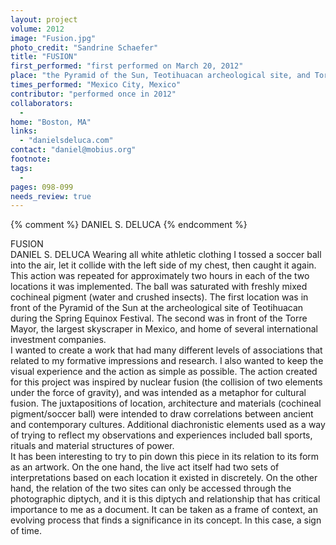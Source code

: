 ```yaml
---
layout: project
volume: 2012
image: "Fusion.jpg"
photo_credit: "Sandrine Schaefer"
title: "FUSION"
first_performed: "first performed on March 20, 2012"
place: "the Pyramid of the Sun, Teotihuacan archeological site, and Torre Mayor, Reforma Ave,"
times_performed: "Mexico City, Mexico"
contributor: "performed once in 2012"
collaborators: 
  - 
home: "Boston, MA"
links: 
  - "danielsdeluca.com"
contact: "daniel@mobius.org"
footnote: 
tags: 
  - 
pages: 098-099
needs_review: true
---
```


{% comment %} 
DANIEL S. DELUCA
{% endcomment %}

 FUSION  
 DANIEL S. DELUCA 
 Wearing all white athletic clothing I tossed a soccer ball into the air, let it collide with the left side of my chest, then caught it again. This action was repeated for approximately two hours in each of the two locations it was implemented. The ball was saturated with freshly mixed cochineal pigment (water and crushed insects). The first location was in front of the Pyramid of the Sun at the archeological site of Teotihuacan during the Spring Equinox Festival. The second was in front of the Torre Mayor, the largest skyscraper in Mexico, and home of several international investment companies.  
 I wanted to create a work that had many different levels of associations that related to my formative impressions and research. I also wanted to keep the visual experience and the action as simple as possible. The action created for this project was inspired by nuclear fusion (the collision of two elements under the force of gravity), and was intended as a metaphor for cultural fusion. The juxtapositions of location, architecture and materials (cochineal pigment/soccer ball) were intended to draw correlations between ancient and contemporary cultures. Additional diachronistic elements used as a way of trying to reflect my observations and experiences included ball sports, rituals and material structures of power.  
 It has been interesting to try to pin down this piece in its relation to its form as an artwork. On the one hand, the live act itself had two sets of interpretations based on each location it existed in discretely. On the other hand, the relation of the two sites can only be accessed through the photographic diptych, and it is this diptych and relationship that has critical importance to me as a document. It can be taken as a frame of context, an evolving process that finds a significance in its concept. In this case, a sign of time.  
